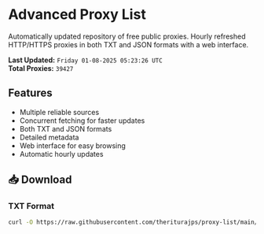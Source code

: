 # Advanced Proxy List

Automatically updated repository of free public proxies. Hourly refreshed HTTP/HTTPS proxies in both TXT and JSON formats with a web interface.

**Last Updated:** `Friday 01-08-2025 05:23:26 UTC`  
**Total Proxies:** `39427`

## Features
- Multiple reliable sources
- Concurrent fetching for faster updates
- Both TXT and JSON formats
- Detailed metadata
- Web interface for easy browsing
- Automatic hourly updates

## 📥 Download

### TXT Format
```bash
curl -O https://raw.githubusercontent.com/theriturajps/proxy-list/main/proxies.txt